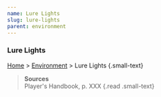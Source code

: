 ```yaml
---
name: Lure Lights
slug: lure-lights
parent: environment
---
```

### Lure Lights
[Home](dm-operations-center) > [Environment](environment) > Lure Lights {.small-text}



> **Sources** <br/>
> Player's Handbook, p. XXX
{.read .small-text}
